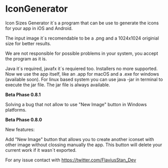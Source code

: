 # IconGenerator

Icon Sizes Generator it´s a program that can be use to generate the icons for your app in iOS and Android.

The input image  it´s recomendable to be a .png and a 1024x1024 originial size for better results.

We are not responsible for possible problems in your system, you accept the program as it is.

Java it´s required, javafx it´s requiered too. Installers no more supported. Now we use the app itself, like an .app for macOS and a .exe for windows (available soon). For linux based system you can use java -jar in terminal to execute the jar file. The jar file is always available.

**Beta Phase 0.8.1**

Solving a bug that not allow to use "New Image" button in Windows platforms.

**Beta Phase 0.8.0**

New features:

Add "New Image" button that allows you to create another iconset with other image without 
clossing manually the app. This button will delete your current work if it wasn´t exported.

For any issue contact with https://twitter.com/FlaviusStan_Dev

